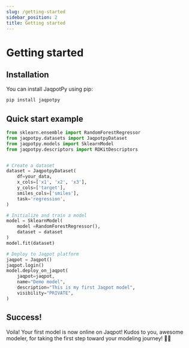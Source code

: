```yaml
---
slug: /getting-started
sidebar_position: 2
title: Getting started
---
```


# Getting started

## Installation

You can install JaqpotPy using pip:

```bash
pip install jaqpotpy
```

## Quick start example

```python
from sklearn.ensemble import RandomForestRegressor
from jaqpotpy.datasets import JaqpotpyDataset
from jaqpotpy.models import SklearnModel
from jaqpotpy.descriptors import RDKitDescriptors


# Create a dataset
dataset = JaqpotpyDataset(
    df=your_data,
    x_cols=['x1', 'x2', 'x3'],
    y_cols=['target'],
    smiles_cols=['smiles'],
    task='regression',
)

# Initialize and train a model
model = SklearnModel(
    model =RandomForestRegressor(),
    dataset = dataset
)
model.fit(dataset)

# Deploy to Jaqpot platform
jaqpot = Jaqpot()
jaqpot.login()
model.deploy_on_jaqpot(
    jaqpot=jaqpot,
    name="Demo model",
    description="This is my first Jaqpot model",
    visibility="PRIVATE",
)

```

## Success!

Voila! Your first model is now online on Jaqpot! Kudos to you, awesome modeler, for taking the first step toward your modeling journey! 🚀🌟


